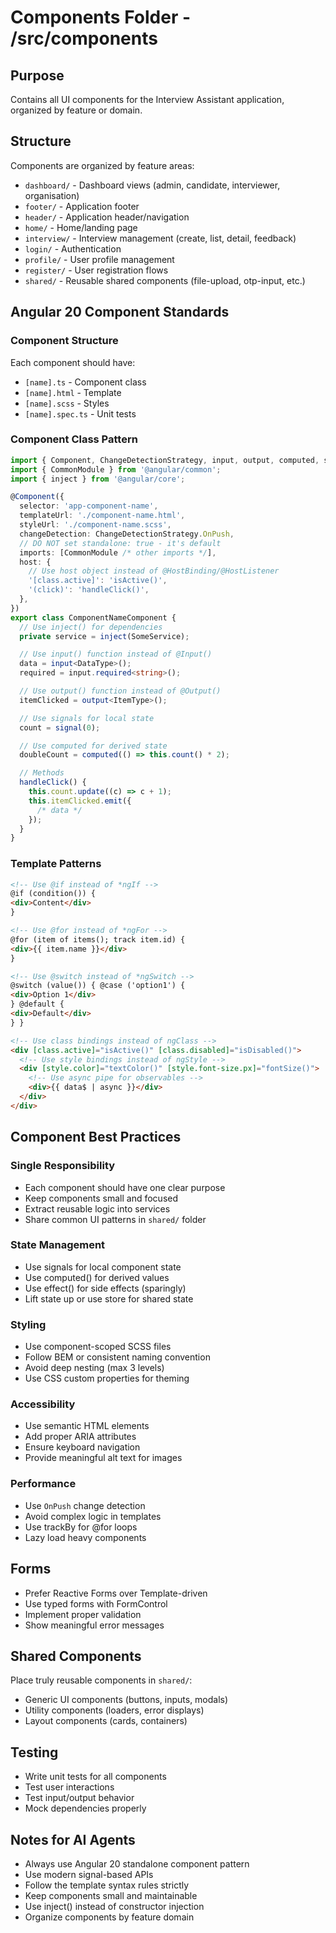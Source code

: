 # Components Folder - /src/components

## Purpose

Contains all UI components for the Interview Assistant application, organized by feature or domain.

## Structure

Components are organized by feature areas:

- `dashboard/` - Dashboard views (admin, candidate, interviewer, organisation)
- `footer/` - Application footer
- `header/` - Application header/navigation
- `home/` - Home/landing page
- `interview/` - Interview management (create, list, detail, feedback)
- `login/` - Authentication
- `profile/` - User profile management
- `register/` - User registration flows
- `shared/` - Reusable shared components (file-upload, otp-input, etc.)

## Angular 20 Component Standards

### Component Structure

Each component should have:

- `[name].ts` - Component class
- `[name].html` - Template
- `[name].scss` - Styles
- `[name].spec.ts` - Unit tests

### Component Class Pattern

```typescript
import { Component, ChangeDetectionStrategy, input, output, computed, signal } from '@angular/core';
import { CommonModule } from '@angular/common';
import { inject } from '@angular/core';

@Component({
  selector: 'app-component-name',
  templateUrl: './component-name.html',
  styleUrl: './component-name.scss',
  changeDetection: ChangeDetectionStrategy.OnPush,
  // DO NOT set standalone: true - it's default
  imports: [CommonModule /* other imports */],
  host: {
    // Use host object instead of @HostBinding/@HostListener
    '[class.active]': 'isActive()',
    '(click)': 'handleClick()',
  },
})
export class ComponentNameComponent {
  // Use inject() for dependencies
  private service = inject(SomeService);

  // Use input() function instead of @Input()
  data = input<DataType>();
  required = input.required<string>();

  // Use output() function instead of @Output()
  itemClicked = output<ItemType>();

  // Use signals for local state
  count = signal(0);

  // Use computed for derived state
  doubleCount = computed(() => this.count() * 2);

  // Methods
  handleClick() {
    this.count.update((c) => c + 1);
    this.itemClicked.emit({
      /* data */
    });
  }
}
```

### Template Patterns

```html
<!-- Use @if instead of *ngIf -->
@if (condition()) {
<div>Content</div>
}

<!-- Use @for instead of *ngFor -->
@for (item of items(); track item.id) {
<div>{{ item.name }}</div>
}

<!-- Use @switch instead of *ngSwitch -->
@switch (value()) { @case ('option1') {
<div>Option 1</div>
} @default {
<div>Default</div>
} }

<!-- Use class bindings instead of ngClass -->
<div [class.active]="isActive()" [class.disabled]="isDisabled()">
  <!-- Use style bindings instead of ngStyle -->
  <div [style.color]="textColor()" [style.font-size.px]="fontSize()">
    <!-- Use async pipe for observables -->
    <div>{{ data$ | async }}</div>
  </div>
</div>
```

## Component Best Practices

### Single Responsibility

- Each component should have one clear purpose
- Keep components small and focused
- Extract reusable logic into services
- Share common UI patterns in `shared/` folder

### State Management

- Use signals for local component state
- Use computed() for derived values
- Use effect() for side effects (sparingly)
- Lift state up or use store for shared state

### Styling

- Use component-scoped SCSS files
- Follow BEM or consistent naming convention
- Avoid deep nesting (max 3 levels)
- Use CSS custom properties for theming

### Accessibility

- Use semantic HTML elements
- Add proper ARIA attributes
- Ensure keyboard navigation
- Provide meaningful alt text for images

### Performance

- Use `OnPush` change detection
- Avoid complex logic in templates
- Use trackBy for @for loops
- Lazy load heavy components

## Forms

- Prefer Reactive Forms over Template-driven
- Use typed forms with FormControl<T>
- Implement proper validation
- Show meaningful error messages

## Shared Components

Place truly reusable components in `shared/`:

- Generic UI components (buttons, inputs, modals)
- Utility components (loaders, error displays)
- Layout components (cards, containers)

## Testing

- Write unit tests for all components
- Test user interactions
- Test input/output behavior
- Mock dependencies properly

## Notes for AI Agents

- Always use Angular 20 standalone component pattern
- Use modern signal-based APIs
- Follow the template syntax rules strictly
- Keep components small and maintainable
- Use inject() instead of constructor injection
- Organize components by feature domain
